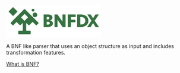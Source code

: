 ![BNFDX](./src/Assets/ID/BNFDX%20Logo%202023.png)

A BNF like parser that uses an object structure as input and includes transformation features.

[What is BNF?](https://en.wikipedia.org/wiki/Backus%E2%80%93Naur_form)
